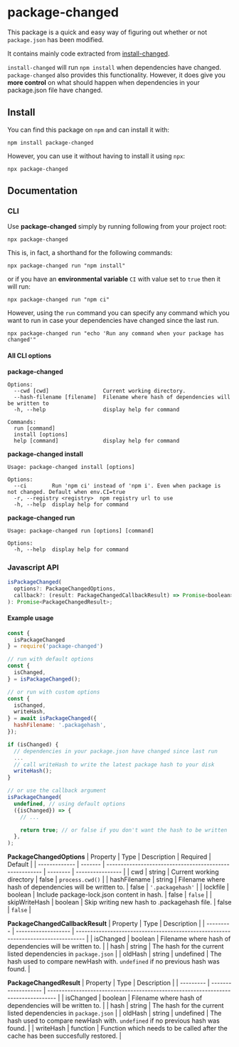 # package-changed

This package is a quick and easy way of figuring out whether or not `package.json` has been modified.

It contains mainly code extracted from [install-changed](https://github.com/ninesalt/install-changed).

`install-changed` will run `npm install` when dependencies have changed. `package-changed` also provides this functionality. However, it does give you **more control** on what should happen when dependencies in your package.json file have changed.

## Install

You can find this package on `npm` and can install it with:

`npm install package-changed`

However, you can use it without having to install it using `npx`:

`npx package-changed`

## Documentation

### CLI

Use **package-changed** simply by running following from your project root:

`npx package-changed`

This is, in fact, a shorthand for the following commands:

`npx package-changed run "npm install"`

or if you have an **environmental variable** `CI` with value set to `true` then it will run:

`npx package-changed run "npm ci"`

However, using the `run` command you can specify any command which you want to run in case your dependencies have changed since the last run.

```
npx package-changed run "echo 'Run any command when your package has changed'"
```

#### All CLI options

**package-changed**

```
Options:
  --cwd [cwd]                 Current working directory.
  --hash-filename [filename]  Filename where hash of dependencies will be written to
  -h, --help                  display help for command

Commands:
  run [command]
  install [options]
  help [command]              display help for command
```

**package-changed install**

```
Usage: package-changed install [options]

Options:
  --ci        Run 'npm ci' instead of 'npm i'. Even when package is not changed. Default when env.CI=true
  -r, --registry <registry>  npm registry url to use
  -h, --help  display help for command
```

**package-changed run**

```
Usage: package-changed run [options] [command]

Options:
  -h, --help  display help for command
```

### Javascript API

```javascript
isPackageChanged(
  options?: PackageChangedOptions,
  callback?: (result: PackageChangedCallbackResult) => Promise<boolean>,
): Promise<PackageChangedResult>;
```

#### Example usage
```javascript
const {
  isPackageChanged
} = require('package-changed')

// run with default options
const {
  isChanged,
} = isPackageChanged();

// or run with custom options
const {
  isChanged,
  writeHash,
} = await isPackageChanged({
  hashFilename: '.packagehash',
});

if (isChanged) {
  // dependencies in your package.json have changed since last run
  ...
  // call writeHash to write the latest package hash to your disk
  writeHash();
}

// or use the callback argument
isPackageChanged(
  undefined, // using default options
  ({isChanged}) => {
    // ...

    return true; // or false if you don't want the hash to be written
  },
);
```

**PackageChangedOptions**
| Property      | Type    | Description                                             | Required | Default          |
| ------------- | ------- | ------------------------------------------------------- | -------- | ---------------- |
| cwd           | string  | Current working directory                               | false    | `process.cwd()`  |
| hashFilename  | string  | Filename where hash of dependencies will be written to. | false    | `'.packagehash'` |
| lockfile      | boolean | Include package-lock.json content in hash.              | false    | `false`          |
| skipWriteHash | boolean | Skip writing new hash to .packagehash file.              | false    | `false`          |


**PackageChangedCallbackResult**
| Property  | Type                | Description                                                                       |
| --------- | ------------------- | --------------------------------------------------------------------------------- |
| isChanged | boolean             | Filename where hash of dependencies will be written to.                           |
| hash      | string              | The hash for the current listed dependencies in `package.json`                    |
| oldHash   | string \| undefined | The hash used to compare newHash with. `undefined` if no previous hash was found. |


**PackageChangedResult**
| Property  | Type                | Description                                                                       |
| --------- | ------------------- | --------------------------------------------------------------------------------- |
| isChanged | boolean             | Filename where hash of dependencies will be written to.                           |
| hash      | string              | The hash for the current listed dependencies in `package.json`                    |
| oldHash   | string \| undefined | The hash used to compare newHash with. `undefined` if no previous hash was found. |
| writeHash | function            | Function which needs to be called after the cache has been succesfully restored.  |



